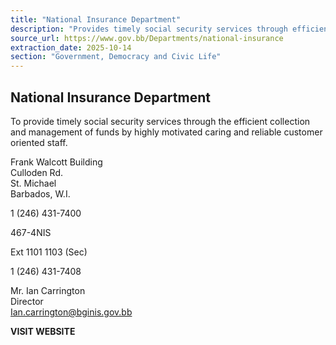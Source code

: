 ```yaml
---
title: "National Insurance Department"
description: "Provides timely social security services through efficient fund management and motivated, customer-oriented staff."
source_url: https://www.gov.bb/Departments/national-insurance
extraction_date: 2025-10-14
section: "Government, Democracy and Civic Life"
---
```


## National Insurance Department

To provide timely social security services through the efficient collection and management of funds by highly motivated caring and reliable customer oriented staff.

Frank Walcott Building  
Culloden Rd.  
St. Michael  
Barbados, W.I.

1 (246) 431-7400

467-4NIS

Ext 1101    1103 (Sec)

1 (246) 431-7408

Mr. Ian Carrington  
Director  
Ian.carrington@bginis.gov.bb

**VISIT WEBSITE**
```